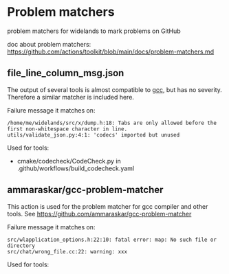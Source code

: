 # Problem matchers

problem matchers for widelands to mark problems on GitHub

doc about problem matchers: https://github.com/actions/toolkit/blob/main/docs/problem-matchers.md

## file_line_column_msg.json
The output of several tools is almost compatible to [gcc](#ammaraskar/gcc-problem-matcher), but has no severity.
Therefore a similar matcher is included here.

Failure message it matches on:
```
/home/me/widelands/src/x/dump.h:18: Tabs are only allowed before the first non-whitespace character in line.
utils/validate_json.py:4:1: 'codecs' imported but unused
```

Used for tools:

- cmake/codecheck/CodeCheck.py in .github/workflows/build_codecheck.yaml

## ammaraskar/gcc-problem-matcher
This action is used for the problem matcher for gcc compiler and other tools.
See https://github.com/ammaraskar/gcc-problem-matcher

Failure message it matches on:
```
src/wlapplication_options.h:22:10: fatal error: map: No such file or directory
src/chat/wrong_file.cc:22: warning: xxx
```

Used for tools:
